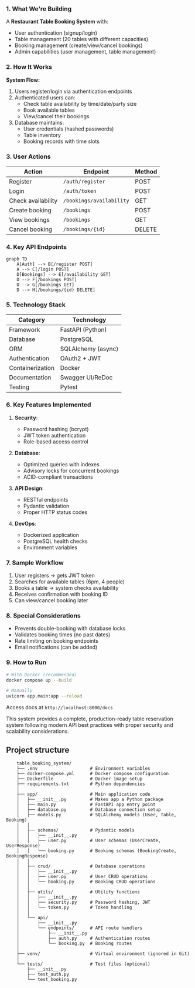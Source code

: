 
### **1. What We're Building**
A **Restaurant Table Booking System** with:
- User authentication (signup/login)
- Table management (20 tables with different capacities)
- Booking management (create/view/cancel bookings)
- Admin capabilities (user management, table management)

### **2. How It Works**
**System Flow:**
1. Users register/login via authentication endpoints
2. Authenticated users can:
   - Check table availability by time/date/party size
   - Book available tables
   - View/cancel their bookings
3. Database maintains:
   - User credentials (hashed passwords)
   - Table inventory
   - Booking records with time slots

### **3. User Actions**
| Action | Endpoint | Method |
|--------|----------|--------|
| Register | `/auth/register` | POST |
| Login | `/auth/token` | POST |
| Check availability | `/bookings/availability` | GET |
| Create booking | `/bookings` | POST |
| View bookings | `/bookings` | GET |
| Cancel booking | `/bookings/{id}` | DELETE |

### **4. Key API Endpoints**
```mermaid
graph TD
    A[Auth] --> B[/register POST]
    A --> C[/login POST]
    D[Bookings] --> E[/availability GET]
    D --> F[/bookings POST]
    D --> G[/bookings GET]
    D --> H[/bookings/{id} DELETE]
```

### **5. Technology Stack**
| Category | Technology |
|----------|------------|
| Framework | FastAPI (Python) |
| Database | PostgreSQL |
| ORM | SQLAlchemy (async) |
| Authentication | OAuth2 + JWT |
| Containerization | Docker |
| Documentation | Swagger UI/ReDoc |
| Testing | Pytest |

### **6. Key Features Implemented**
1. **Security**:
   - Password hashing (bcrypt)
   - JWT token authentication
   - Role-based access control

2. **Database**:
   - Optimized queries with indexes
   - Advisory locks for concurrent bookings
   - ACID-compliant transactions

3. **API Design**:
   - RESTful endpoints
   - Pydantic validation
   - Proper HTTP status codes

4. **DevOps**:
   - Dockerized application
   - PostgreSQL health checks
   - Environment variables

### **7. Sample Workflow**
1. User registers → gets JWT token
2. Searches for available tables (6pm, 4 people)
3. Books a table → system checks availability
4. Receives confirmation with booking ID
5. Can view/cancel booking later

### **8. Special Considerations**
- Prevents double-booking with database locks
- Validates booking times (no past dates)
- Rate limiting on booking endpoints
- Email notifications (can be added)

### **9. How to Run**
```bash
# With Docker (recommended)
docker compose up --build

# Manually
uvicorn app.main:app --reload
```
Access docs at `http://localhost:8000/docs`

This system provides a complete, production-ready table reservation system following modern API best practices with proper security and scalability considerations.

## Project structure

        table_booking_system/
        ├── .env                    # Environment variables
        ├── docker-compose.yml      # Docker compose configuration
        ├── Dockerfile              # Docker image setup
        ├── requirements.txt        # Python dependencies
        │
        ├── app/                    # Main application code
        │   ├── __init__.py         # Makes app a Python package
        │   ├── main.py             # FastAPI app entry point
        │   ├── database.py         # Database connection setup
        │   ├── models.py           # SQLAlchemy models (User, Table, Booking)
        │   │
        │   ├── schemas/            # Pydantic models
        │   │   ├── __init__.py
        │   │   ├── user.py         # User schemas (UserCreate, UserResponse)
        │   │   └── booking.py      # Booking schemas (BookingCreate, BookingResponse)
        │   │
        │   ├── crud/               # Database operations
        │   │   ├── __init__.py
        │   │   ├── user.py         # User CRUD operations
        │   │   └── booking.py      # Booking CRUD operations
        │   │
        │   ├── utils/              # Utility functions
        │   │   ├── __init__.py
        │   │   ├── security.py     # Password hashing, JWT
        │   │   └── token.py        # Token handling
        │   │
        │   └── api/
        │       ├── __init__.py
        │       └── endpoints/      # API route handlers
        │           ├── __init__.py
        │           ├── auth.py     # Authentication routes
        │           └── booking.py  # Booking routes
        │
        ├── venv/                   # Virtual environment (ignored in Git)
        │
        └── tests/                  # Test files (optional)
            ├── __init__.py
            ├── test_auth.py
            └── test_booking.py